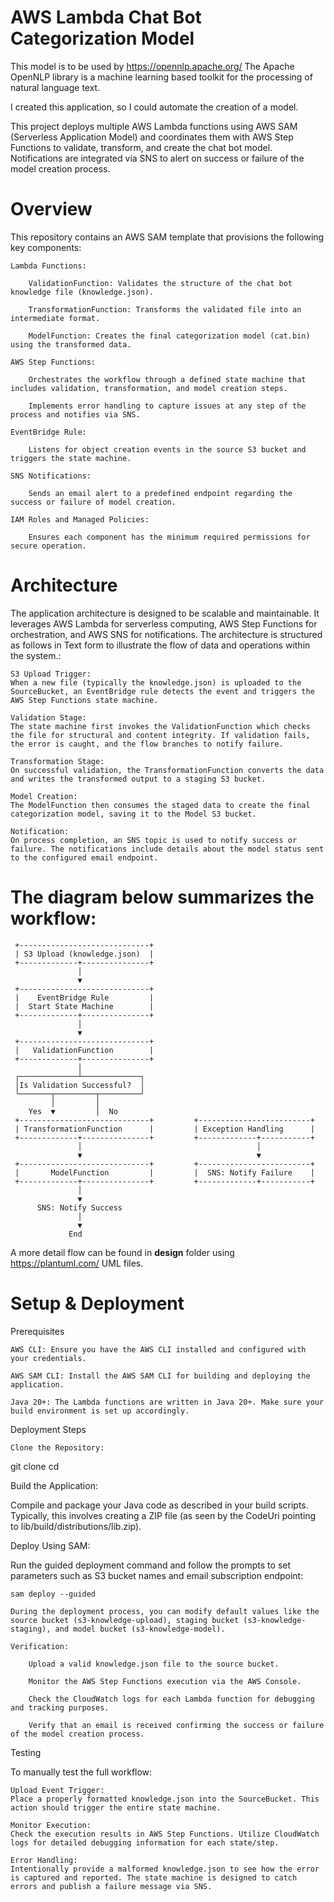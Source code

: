 # AWS Lambda Chat Bot Categorization Model

This model is to be used by https://opennlp.apache.org/ The Apache OpenNLP library is a machine learning based toolkit for the processing of natural language text.

I created this application, so I could automate the creation of a model.

This project deploys multiple AWS Lambda functions using AWS SAM (Serverless Application Model) and coordinates them with AWS Step Functions to validate, transform, and create the chat bot model. Notifications are integrated via SNS to alert on success or failure of the model creation process.

# Overview

This repository contains an AWS SAM template that provisions the following key components:

    Lambda Functions:

        ValidationFunction: Validates the structure of the chat bot knowledge file (knowledge.json).

        TransformationFunction: Transforms the validated file into an intermediate format.

        ModelFunction: Creates the final categorization model (cat.bin) using the transformed data.

    AWS Step Functions:

        Orchestrates the workflow through a defined state machine that includes validation, transformation, and model creation steps.

        Implements error handling to capture issues at any step of the process and notifies via SNS.

    EventBridge Rule:

        Listens for object creation events in the source S3 bucket and triggers the state machine.

    SNS Notifications:

        Sends an email alert to a predefined endpoint regarding the success or failure of model creation.

    IAM Roles and Managed Policies:

        Ensures each component has the minimum required permissions for secure operation.

# Architecture
The application architecture is designed to be scalable and maintainable. 
It leverages AWS Lambda for serverless computing, AWS Step Functions for orchestration, and AWS SNS for notifications. 
The architecture is structured as follows in Text form to illustrate the flow of data and operations within the system.:


    S3 Upload Trigger:
    When a new file (typically the knowledge.json) is uploaded to the SourceBucket, an EventBridge rule detects the event and triggers the AWS Step Functions state machine.

    Validation Stage:
    The state machine first invokes the ValidationFunction which checks the file for structural and content integrity. If validation fails, the error is caught, and the flow branches to notify failure.

    Transformation Stage:
    On successful validation, the TransformationFunction converts the data and writes the transformed output to a staging S3 bucket.

    Model Creation:
    The ModelFunction then consumes the staged data to create the final categorization model, saving it to the Model S3 bucket.

    Notification:
    On process completion, an SNS topic is used to notify success or failure. The notifications include details about the model status sent to the configured email endpoint.

# The diagram below summarizes the workflow:

     +-----------------------------+
     | S3 Upload (knowledge.json)  |
     +-------------+---------------+
                   │
                   ▼
     +-----------------------------+
     |    EventBridge Rule         |
     |  Start State Machine        |
     +-------------+---------------+
                   │
                   ▼
     +-----------------------------+
     |   ValidationFunction        |
     +-------------+---------------+
                   │
     ┌─────────────┴─────────────┐
     │Is Validation Successful?  │
     └───────┬─────────┬─────────┘
             │         │
        Yes  ▼         │  No
     +-----------------------------+         +-------------------------+
     | TransformationFunction      |         | Exception Handling      |
     +-------------+---------------+         +-------------+-----------+
                   │                                       │
                   ▼                                       ▼
     +-----------------------------+         +-------------------------+
     |       ModelFunction         |         |  SNS: Notify Failure    |
     +-------------+---------------+         +-------------+-----------+
                   │
                   ▼
          SNS: Notify Success
                   │
                   ▼
                 End

A more detail flow can be found in **design** folder using https://plantuml.com/ UML files.

# Setup & Deployment
Prerequisites

    AWS CLI: Ensure you have the AWS CLI installed and configured with your credentials.

    AWS SAM CLI: Install the AWS SAM CLI for building and deploying the application.

    Java 20+: The Lambda functions are written in Java 20+. Make sure your build environment is set up accordingly.

Deployment Steps

    Clone the Repository:

git clone <repository-url>
cd <repository-directory>

Build the Application:

Compile and package your Java code as described in your build scripts. Typically, this involves creating a ZIP file (as seen by the CodeUri pointing to lib/build/distributions/lib.zip).

Deploy Using SAM:

Run the guided deployment command and follow the prompts to set parameters such as S3 bucket names and email subscription endpoint:

    sam deploy --guided

    During the deployment process, you can modify default values like the source bucket (s3-knowledge-upload), staging bucket (s3-knowledge-staging), and model bucket (s3-knowledge-model).

    Verification:

        Upload a valid knowledge.json file to the source bucket.

        Monitor the AWS Step Functions execution via the AWS Console.

        Check the CloudWatch logs for each Lambda function for debugging and tracking purposes.

        Verify that an email is received confirming the success or failure of the model creation process.

Testing

To manually test the full workflow:

    Upload Event Trigger:
    Place a properly formatted knowledge.json into the SourceBucket. This action should trigger the entire state machine.

    Monitor Execution:
    Check the execution results in AWS Step Functions. Utilize CloudWatch logs for detailed debugging information for each state/step.

    Error Handling:
    Intentionally provide a malformed knowledge.json to see how the error is captured and reported. The state machine is designed to catch errors and publish a failure message via SNS.

